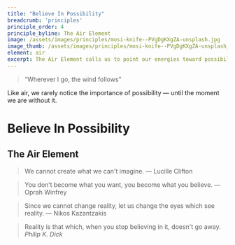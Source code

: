 ```yaml
---
title: "Believe In Possibility"
breadcrumb: 'principles'
principle_order: 4
principle_byline: The Air Element
image: /assets/images/principles/mosi-knife--PVgDgKXgZA-unsplash.jpg
image_thumb: /assets/images/principles/mosi-knife--PVgDgKXgZA-unsplash_thumbnail.jpg
element: air
excerpt: The Air Element calls us to point our energies toward possibility, vital as breath itself.
---
```


> <q>Wherever I go, the wind follows</q>

Like air, we rarely notice the importance of possibility — until the moment we are without it.


# Believe In Possibility
## The Air Element

> We cannot create what we can't imagine.
> — Lucille Clifton

> You don’t become what you want, you become what you believe.
> ― Oprah Winfrey

> Since we cannot change reality, let us change the eyes which see reality.
> — Nikos Kazantzakis


> Reality is that which, when you stop believing in it, doesn't go away.
<cite>Philip K. Dick</cite>


<!--
@credits: 5000
@person: Mazin Jamal
@for: evolving principle Believe -> Believe In Possibility
@organization: Academy For Coaching Excellence
-->

